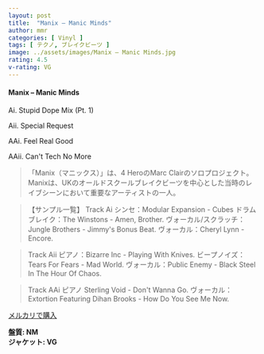 ```yaml
---
layout: post
title:  "Manix – Manic Minds"
author: mmr
categories: [ Vinyl ]
tags: [ テクノ, ブレイクビーツ ]
image: ../assets/images/Manix – Manic Minds.jpg
rating: 4.5
v-rating: VG
---
```


#### Manix – Manic Minds

Ai. Stupid Dope Mix (Pt. 1)

Aii. Special Request

AAi. Feel Real Good

AAii. Can't Tech No More

> 「Manix（マニックス）」は、4 HeroのMarc Clairのソロプロジェクト。Manixは、UKのオールドスクールブレイクビーツを中心とした当時のレイブシーンにおいて重要なアーティストの一人。

> 【サンプル一覧】
>Track Ai
シンセ：Modular Expansion - Cubes
ドラムブレイク：The Winstons - Amen, Brother.
ヴォーカル/スクラッチ：Jungle Brothers - Jimmy's Bonus Beat.
ヴォーカル：Cheryl Lynn - Encore.

> Track Aii
ピアノ：Bizarre Inc - Playing With Knives.
ビープノイズ：Tears For Fears - Mad World.
ヴォーカル：Public Enemy - Black Steel In The Hour Of Chaos.

> Track AAi
ピアノ Sterling Void - Don't Wanna Go.
ヴォーカル：Extortion Featuring Dihan Brooks - How Do You See Me Now.


[メルカリで購入](https://jp.mercari.com/item/m19039475534)

<div class="mt-4 mb-4 d-flex align-items-center">
<strong class="mr-1">盤質: NM</strong>
</div>
<div class="mt-4 mb-4 d-flex align-items-center">
<strong class="mr-1">ジャケット: VG</strong>
</div>
